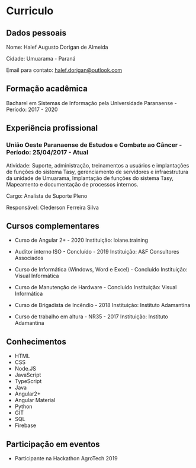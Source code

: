 # Curriculo

## Dados pessoais

Nome: Halef Augusto Dorigan de Almeida

Cidade: Umuarama - Paraná

Email para contato: halef.dorigan@outlook.com

## Formação acadêmica

Bacharel em Sistemas de Informação pela Universidade Paranaense - Período: 2017 - 2020

## Experiência profissional

### União Oeste Paranaense de Estudos e Combate ao Câncer - Período: 25/04/2017 - Atual

Atividade: Suporte, administração, treinamentos a usuários e implantações de funções do sistema Tasy,
gerenciamento de servidores e infraestrutura da unidade de Umuarama, Implantação de funções do
sistema Tasy, Mapeamento e documentação de processos internos.

Cargo: Analista de Suporte Pleno

Responsável: Clederson Ferreira Silva

## Cursos complementares

- Curso de Angular 2+ - 2020
  Instituição: loiane.training

- Auditor interno ISO - Concluído - 2019
  Instituição: A&F Consultores Associados

- Curso de Informática (Windows, Word e Excel) - Concluído
  Instituição: Visual Informática

- Curso de Manutenção de Hardware - Concluído
  Instituição: Visual Informática

- Curso de Brigadista de Incêndio - 2018
  Instituição: Instituto Adamantina

- Curso de trabalho em altura - NR35 - 2017
  Instituição: Instituto Adamantina

## Conhecimentos

- HTML
- CSS
- Node.JS
- JavaScript
- TypeScript
- Java
- Angular2+
- Angular Material
- Python
- GIT
- SQL
- Firebase

## Participação em eventos

- Participante na Hackathon AgroTech 2019
